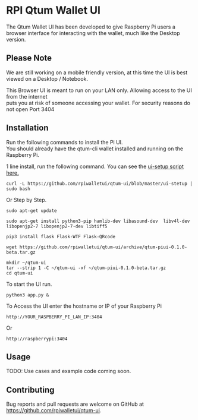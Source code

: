 # RPI Qtum Wallet UI

The Qtum Wallet UI has been developed to give Raspberry Pi users a browser interface for interacting with the wallet, much like the Desktop version.  

## Please Note  
We are still working on a mobile friendly version, at this time the UI is best viewed on a Desktop / Notebook.  

This Browser UI is meant to run on your LAN only. Allowing access to the UI from the internet  
puts you at risk of someone accessing your wallet. For security reasons do not open Port 3404

## Installation
Run the following commands to install the Pi UI.  
You should already have the qtum-cli wallet installed and running on the Raspberry Pi.   

1 line install, run the following command.
You can see the [ui-setup script here.](https://github.com/rpiwalletui/qtum-ui/blob/master/ui-setup)
```
curl -L https://github.com/rpiwalletui/qtum-ui/blob/master/ui-stetup | sudo bash
```
Or Step by Step.
```
sudo apt-get update
```
```
sudo apt-get install python3-pip hamlib-dev libasound-dev  libv4l-dev libopenjp2-7 libopenjp2-7-dev libtiff5
```
```
pip3 install flask Flask-WTF Flask-QRcode
```
```
wget https://github.com/rpiwalletui/qtum-ui/archive/qtum-piui-0.1.0-beta.tar.gz
```
```
mkdir ~/qtum-ui  
tar --strip 1 -C ~/qtum-ui -xf ~/qtum-piui-0.1.0-beta.tar.gz  
cd qtum-ui
```
To start the UI run.  
```
python3 app.py &
```  
To Access the UI enter the hostname or IP of your Raspberry Pi
```
http://YOUR_RASPBERRY_PI_LAN_IP:3404
```
Or
````
http://raspberrypi:3404
````

## Usage

TODO: Use cases and example code coming soon.

## Contributing

Bug reports and pull requests are welcome on GitHub at https://github.com/rpiwalletui/qtum-ui.
